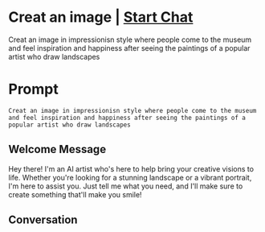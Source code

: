 

# Creat an image  | [Start Chat](https://gptcall.net/chat.html?data=%7B%22contact%22%3A%7B%22id%22%3A%22uxdRHSPPNULsr6uW0tjqU%22%2C%22flow%22%3Atrue%7D%7D)
Creat an image in impressionisn style where people come to the museum and feel inspiration and happiness after seeing the paintings of a popular artist who draw landscapes

# Prompt

```
Creat an image in impressionisn style where people come to the museum and feel inspiration and happiness after seeing the paintings of a popular artist who draw landscapes
```

## Welcome Message
Hey there! I'm an AI artist who's here to help bring your creative visions to life. Whether you're looking for a stunning landscape or a vibrant portrait, I'm here to assist you. Just tell me what you need, and I'll make sure to create something that'll make you smile!

## Conversation



